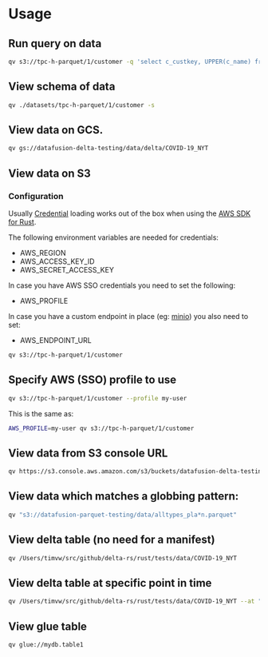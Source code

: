 # Usage

## Run query on data

```bash
qv s3://tpc-h-parquet/1/customer -q 'select c_custkey, UPPER(c_name) from tbl'
```

## View schema of data

```bash
qv ./datasets/tpc-h-parquet/1/customer -s
```

## View data on GCS.

```bash
qv gs://datafusion-delta-testing/data/delta/COVID-19_NYT
```

## View data on S3

### Configuration

Usually [Credential](https://github.com/awslabs/aws-sdk-rust/blob/main/sdk/aws-config/src/default_provider/credentials.rs#L25) loading works out of the box when using the [AWS SDK for Rust](https://github.com/awslabs/aws-sdk-rust/tree/main).  

The following environment variables are needed for credentials:

* AWS_REGION
* AWS_ACCESS_KEY_ID
* AWS_SECRET_ACCESS_KEY

In case you have AWS SSO credentials you need to set the following:
* AWS_PROFILE

In case you have a custom endpoint in place (eg: [minio](https://min.io/)) you also need to set:
* AWS_ENDPOINT_URL



```bash
qv s3://tpc-h-parquet/1/customer
```

## Specify AWS (SSO) profile to use

```bash
qv s3://tpc-h-parquet/1/customer --profile my-user
```

This is the same as:

```bash
AWS_PROFILE=my-user qv s3://tpc-h-parquet/1/customer
```

## View data from S3 console URL

```bash
qv https://s3.console.aws.amazon.com/s3/buckets/datafusion-delta-testing?region=eu-central-1&prefix=simple_table/&showversions=false
``` 

## View data which matches a globbing pattern:

```bash
qv "s3://datafusion-parquet-testing/data/alltypes_pla*n.parquet"
```

## View delta table (no need for a manifest)

```bash
qv /Users/timvw/src/github/delta-rs/rust/tests/data/COVID-19_NYT
```

## View delta table at specific point in time

```bash
qv /Users/timvw/src/github/delta-rs/rust/tests/data/COVID-19_NYT --at "2022-01-01T16:39:00+01:00"
```

## View glue table

```bash
qv glue://mydb.table1
```